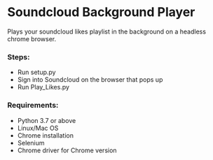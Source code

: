 # Soundcloud Background Player
Plays your soundcloud likes playlist in the background on a headless chrome browser.

### Steps: 
- Run setup.py
- Sign into Soundcloud on the browser that pops up
- Run Play_Likes.py

### Requirements:
- Python 3.7 or above
- Linux/Mac OS
- Chrome installation
- Selenium
- Chrome driver for Chrome version
